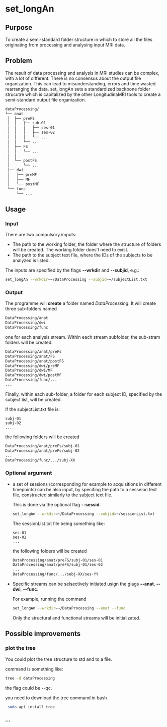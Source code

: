 # set_longAn


## Purpose
To create a semi-standard folder structure in which to store all the files originating from processing and analysing input MRI data.

## Problem
The result of data processing and analysis in MRI studies can be complex, with a lot of different.
There is no consensus about the output file organization.
This can lead to misunderstanding, errors and time wasted rearranging the data.
set_longAn sets a standardized backbone folder strucutre which is capitalized by the other LongitudinaMRI tools to create a semi-standard output file organization.

```bash
dataProcessing/
└── anat
 │  ├── preFS
 │  │   ├── sub-01
 │  │   │   ├── ses-01
 │  │   │   ├── ses-02
 │  │   │   └── ...
 │  │   └── ...
 │  ├── FS
 │  │   └── ...
 │  │
 │  └── postFS
 │      └── ...
 ├── dwi
 │   ├── preMF
 │   ├── MF
 │   └── postMF
 └── func
     └── ...
```

## Usage

### Input

There are two compulsory imputs:
* The path to the working folder, the folder where the structure of folders will be created. The working folder does't need to exist. 
* The path to the subject text file, where the IDs of the subjects to be analyzed is listed.

The inputs are specified by the flags **--wrkdir** and **--subjid**, e.g.:
```bash
set_longAn --wrkdir=~/DataProcessing --subjid=~/subjectList.txt
```

### Output

The programme will **create** a folder named *DataProcessing*.
It will create three sub-folders named 

```bash
DataProcessing/anat
DataProcessing/dwi
DataProcessing/func
```
one for each analysis stream.
Within each stream subfolder, the sub-stram folders will be created:
```bash
DataProcessing/anat/preFs
DataProcessing/anat/FS
DataProcessing/anat/postFS
DataProcessing/dwi/preMF
DataProcessing/dwi/MF
DataProcessing/dwi/postMF
DataProcessing/func/...
...
```

Finally, within each sub-folder, a folder for each subject ID, specified by the subject list, will be created.

If the subjectList.txt file is:
```text
subj-01
subj-02
...
```

the following folders will be created
```bash
DataProcessing/anat/preFs/subj-01
DataProcessing/anat/preFs/subj-02
...
DataProcessing/func/.../subj-XX
```

### Optional argument

* a set of sessions (corresponding for example to acquisitions in different timepoints) can be also input, by specifing the path to a sesseion text file, constructed similarly to the subject text file.

  This is done via the optional flag **--sessid**.
  ```bash
  set_longAn --wrkdir=~/DataProcessing --subjid=~/sessionList.txt
  ```

  The sessionList.txt file being something like:
  ```text
  ses-01
  ses-02
  ...
  ```
  the following folders will be created
  ```bash
  DataProcessing/anat/preFS/subj-01/ses-01
  DataProcessing/anat/preFS/subj-01/ses-02
  ...
  DataProcessing/func/.../subj-XX/ses-YY
  ```
  
* Specific streams can be selsectively initiated usign the glags **--anat**, **--dwi**, **--func**.
  
  For example, running the command
  ```bash
  set_longAn --wrkdir=~/DataProcessing --anat --func
  ```
  Only the structural and functional streams will be initializated.
  
  
## Possible improvements

### plot the tree
You could plot the tree structure to std and to a file.

command is something like:
```bash
tree -d dataProcessing
```

the flag could be --qc.

you need to download the tree command in bash
```bash
 sudo apt install tree
 ```
### ...
